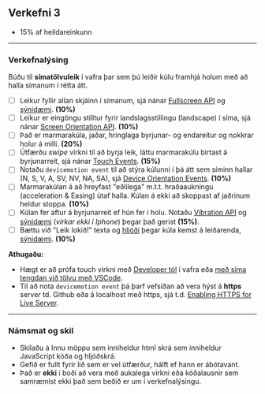## Verkefni 3 
- 15% af heildareinkunn

---

### Verkefnalýsing

Búðu til **símatölvuleik** í vafra þar sem þú leiðir kúlu framhjá holum með að halla símanum í rétta átt. <br>

- [ ] Leikur fyllir allan skjáinn í símanum, sjá nánar [Fullscreen API](https://developer.mozilla.org/en-US/docs/Web/API/Fullscreen_API/Guide) og [sýnidæmi](https://youtu.be/D74Z_0I0CUk?t=786). **(10%)**
- [ ] Leikur er eingöngu stilltur fyrir landslagsstillingu (landscape) í síma, sjá nánar [Screen Orientation API](https://developer.mozilla.org/en-US/docs/Web/API/Screen_Orientation_API). **(10%)**
- [ ] Það er marmarakúla, jaðar, hringlaga byrjunar- og endareitur og nokkrar holur á milli. **(20%)**
- [ ] Útfærðu _swipe_ virkni til að byrja leik, láttu marmarakúlu birtast á byrjunarreit, sjá nánar [Touch Events](https://github.com/GunnarThorunnarson/FORR3JS05DU/wiki/Events#st%C3%BDringar). **(15%)**
- [ ] Notaðu `devicemotion event` til að stýra kúlunni í þá átt sem síminn hallar (N, S, V, A, SV, NV, NA, SA), sjá [Device Orientation Events](https://github.com/GunnarThorunnarson/FORR3JS05DU/wiki/Events#st%C3%BDringar). **(10%)**
- [ ] Marmarakúlan á að hreyfast "eðlilega"  m.t.t. hraðaaukningu (acceleration & Easing) útaf halla. Kúlan á ekki að skoppast af jaðrinum heldur stoppa.  **(10%)**
- [ ] Kúlan fer aftur á byrjunarreit ef hún fer í holu. Notaðu [Vibration API](https://developer.mozilla.org/en-US/docs/Web/API/Vibration_API) og [sýnidæmi](https://googlechrome.github.io/samples/vibration/) (_virkar ekki í Iphone_) þegar það gerist **(15%)**. 
- [ ] Bættu við "Leik lokið!" texta og [hljóði](https://developer.mozilla.org/en-US/docs/Web/API/HTMLAudioElement/Audio) þegar kúla kemst á leiðarenda, [sýnidæmi](https://youtu.be/Eg_zUEy_lDE?t=1384).  **(10%)**

**Athugaðu:**
- Hægt er að prófa touch virkni með [Developer tól](https://developer.chrome.com/docs/devtools/device-mode/#type) í vafra eða [með síma tengdan við tölvu með VSCode](https://youtu.be/TaPdgj8mucI?t=213).
- Til að nota `devicemotion event` þá þarf vefsíðan að vera hýst á  **https** server td. Github eða á localhost með https, sjá t.d. [Enabling HTTPS for Live Server](https://graceydev.hashnode.dev/enabling-https-for-live-server-visual-studio-code-extension).


---

### Námsmat og skil	
* Skilaðu á Innu möppu sem inniheldur html skrá sem inniheldur JavaScript kóða og hljóðskrá.
* Gefið er fullt fyrir lið sem er vel útfærður, hálft ef hann er ábótavant. 
* Það er **ekki** í boði að vera með aukalega virkni eða kóðalausnir sem samræmist ekki það sem beðið er um í verkefnalýsingu.
  
<!--
- [ ] Reiknaðu með þyngd kúlu, átt og hraða (velocity) þegar kúlan rekst á vegg, sjá t.d. [React to collisions with physics](https://spicyyoghurt.com/tutorials/html5-javascript-game-development/collision-detection-physics) og [Math, Physics, and Animation](https://www.oreilly.com/library/view/html5-canvas/9781449308032/ch05.html). **(10%)**.
- [ ] Búðu til [völundarhús](https://marmelab.com/static/0b88f91f752f8f98764843ffc431cc19/66318/marble-maze.webp) með [Tilemap](https://www.youtube.com/watch?v=5IMXpp3rohQ). 
-->
